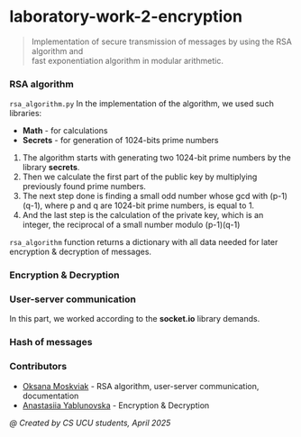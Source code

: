 # laboratory-work-2-encryption
> Implementation of secure transmission of messages by using the RSA algorithm and <br>
fast exponentiation algorithm in modular arithmetic.

### RSA algorithm <br>
`rsa_algorithm.py`
In the implementation of the algorithm, we used such libraries:
- <b>Math</b> - for calculations
- <b>Secrets</b> - for generation of 1024-bits prime numbers

1. The algorithm starts with generating two 1024-bit prime numbers by the library <b>secrets</b>.
2. Then we calculate the first part of the public key by multiplying previously found prime numbers.
3. The next step done is finding a small odd number whose gcd with (p-1)(q-1), where p and q are 1024-bit prime numbers, is equal to 1.
4. And the last step is the calculation of the private key, which is an integer, the reciprocal of a small number modulo (p-1)(q-1)

`rsa_algorithm` function returns a dictionary with all data needed for later encryption & decryption of messages.
### Encryption & Decryption


### User-server communication
In this part, we worked according to the <b>socket.io</b> library demands.

### Hash of messages

### Contributors
- [Oksana Moskviak](https://github.com/okqsna) - RSA algorithm, user-server communication, documentation
- [Anastasiia Yablunovska](https://github.com/ystacy-ab) - Encryption & Decryption


<I>@ Created by CS UCU students, April 2025</i> 
